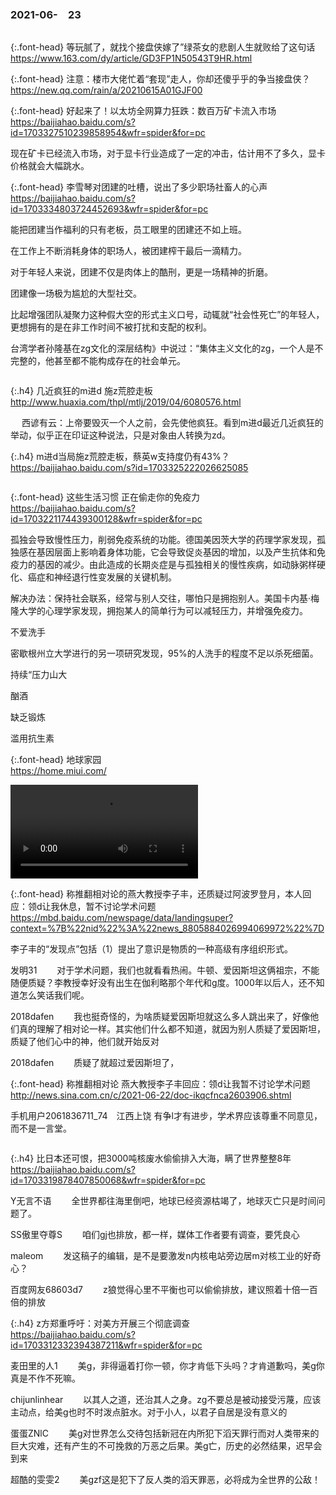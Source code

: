 ### 2021-06-　23

```note
```

{:.font-head}
等玩腻了，就找个接盘侠嫁了”绿茶女的悲剧人生就败给了这句话
<br>[
https://www.163.com/dy/article/GD3FP1N50543T9HR.html
](
https://www.163.com/dy/article/GD3FP1N50543T9HR.html
)

{:.font-head}
注意：楼市大佬忙着“套现”走人，你却还傻乎乎的争当接盘侠？
<br>[
https://new.qq.com/rain/a/20210615A01GJF00
](
https://new.qq.com/rain/a/20210615A01GJF00
)

{:.font-head}
好起来了！以太坊全网算力狂跌：数百万矿卡流入市场
<br>[
https://baijiahao.baidu.com/s?id=1703327510239858954&wfr=spider&for=pc
](
https://baijiahao.baidu.com/s?id=1703327510239858954&wfr=spider&for=pc
)

现在矿卡已经流入市场，对于显卡行业造成了一定的冲击，估计用不了多久，显卡价格就会大幅跳水。

{:.font-head}
李雪琴对团建的吐槽，说出了多少职场社畜人的心声
<br>[
https://baijiahao.baidu.com/s?id=1703334803724452693&wfr=spider&for=pc
](
https://baijiahao.baidu.com/s?id=1703334803724452693&wfr=spider&for=pc
)

能把团建当作福利的只有老板，员工眼里的团建还不如上班。

在工作上不断消耗身体的职场人，被团建榨干最后一滴精力。

对于年轻人来说，团建不仅是肉体上的酷刑，更是一场精神的折磨。

团建像一场极为尴尬的大型社交。

比起增强团队凝聚力这种假大空的形式主义口号，动辄就“社会性死亡”的年轻人，更想拥有的是在非工作时间不被打扰和支配的权利。

台湾学者孙隆基在zg文化的深层结构》中说过：“集体主义文化的zg，一个人是不完整的，他甚至都不能构成存在的社会单元。

```tip
```

{:.h4}
几近疯狂的m进d 施z荒腔走板
<br>[
http://www.huaxia.com/thpl/mtlj/2019/04/6080576.html
](
http://www.huaxia.com/thpl/mtlj/2019/04/6080576.html
)

 　  西谚有云：上帝要毁灭一个人之前，会先使他疯狂。看到m进d最近几近疯狂的举动，似乎正在印证这种说法，只是对象由人转换为zd。

{:.h4}
m进d当局施z荒腔走板，蔡英w支持度仍有43%？
<br>[
https://baijiahao.baidu.com/s?id=1703325222026625085
](
https://baijiahao.baidu.com/s?id=1703325222026625085
)

```note
```

{:.font-head}
这些生活习惯 正在偷走你的免疫力
<br>[
https://baijiahao.baidu.com/s?id=1703221174439300128&wfr=spider&for=pc
](
https://baijiahao.baidu.com/s?id=1703221174439300128&wfr=spider&for=pc
)

孤独会导致慢性压力，削弱免疫系统的功能。德国美因茨大学的药理学家发现，孤独感在基因层面上影响着身体功能，它会导致促炎基因的增加，以及产生抗体和免疫力的基因的减少。由此造成的长期炎症是与孤独相关的慢性疾病，如动脉粥样硬化、癌症和神经退行性变发展的关键机制。

解决办法：保持社会联系，经常与别人交往，哪怕只是拥抱别人。美国卡内基·梅隆大学的心理学家发现，拥抱某人的简单行为可以减轻压力，并增强免疫力。

不爱洗手

密歇根州立大学进行的另一项研究发现，95%的人洗手的程度不足以杀死细菌。

持续“压力山大

酗酒

缺乏锻炼

滥用抗生素

{:.font-head}
地球家园
<br>[
https://home.miui.com/
](
https://home.miui.com/
)

<video src="https://home.miui.com/videos/out_540p.mp4" autoplay="" controls=""></video>

{:.font-head}
称推翻相对论的燕大教授李子丰，还质疑过阿波罗登月，本人回应：领d让我休息，暂不讨论学术问题
<br>[
https://mbd.baidu.com/newspage/data/landingsuper?context=%7B%22nid%22%3A%22news_8805884026994069972%22%7D
](
https://mbd.baidu.com/newspage/data/landingsuper?context=%7B%22nid%22%3A%22news_8805884026994069972%22%7D
)

李子丰的“发现点”包括（1）提出了意识是物质的一种高级有序组织形式。

发明31　
　对于学术问题，我们也就看看热闹。牛顿、爱因斯坦这俩祖宗，不能随便质疑？李教授幸好没有出生在伽利略那个年代和g度。1000年以后人，还不知道怎么笑话我们呢。

2018dafen　
　我也挺奇怪的，为啥质疑爱因斯坦就这么多人跳出来了，好像他们真的理解了相对论一样。其实他们什么都不知道，就因为别人质疑了爱因斯坦，质疑了他们心中的神，他们就开始反对

2018dafen　
　质疑了就超过爱因斯坦了，

{:.font-head}
称推翻相对论 燕大教授李子丰回应：领d让我暂不讨论学术问题
<br>[
http://news.sina.com.cn/c/2021-06-22/doc-ikqcfnca2603906.shtml
](
http://news.sina.com.cn/c/2021-06-22/doc-ikqcfnca2603906.shtml
)

手机用户2061836711_74　江西上饶
有争l才有进步，学术界应该尊重不同意见，而不是一言堂。

```tip
```

{:.h4}
比日本还可恨，把3000吨核废水偷偷排入大海，瞒了世界整整8年
<br>[
https://baijiahao.baidu.com/s?id=1703319878407850068&wfr=spider&for=pc
](
https://baijiahao.baidu.com/s?id=1703319878407850068&wfr=spider&for=pc
)

Y无言不语　
　全世界都往海里倒吧，地球已经资源枯竭了，地球灭亡只是时间问题了。

SS傲里夺尊S　
　咱们gj也排放，都一样，媒体工作者要有调查，要凭良心

maleom　
　发这稿子的编辑，是不是要激发n内核电站旁边居m对核工业的好奇心？

百度网友68603d7　
　z狼觉得心里不平衡也可以偷偷排放，建议照着十倍一百倍的排放

{:.h4}
z方郑重呼吁：对美方开展三个彻底调查
<br>[
https://baijiahao.baidu.com/s?id=1703312332394387211&wfr=spider&for=pc
](
https://baijiahao.baidu.com/s?id=1703312332394387211&wfr=spider&for=pc
)

麦田里的人1　
　美g，非得逼着打你一顿，你才肯低下头吗？才肯道歉吗，美g你真是不作不死嘛。

chijunlinhear　
　以其人之道，还治其人之身。zg不要总是被动接受污蔑，应该主动点，给美g也时不时泼点脏水。对于小人，以君子自居是没有意义的

蛋蛋ZNlC　
　美g对世界怎么交待包括新冠在内所犯下滔天罪行而对人类带来的巨大灾难，还有产生的不可挽救的万恶之后果。美g亡，历史的必然结果，迟早会到来

超酷的雯雯2　
　美gzf这是犯下了反人类的滔天罪恶，必将成为全世界的公敌！

